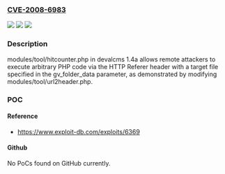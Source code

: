 ### [CVE-2008-6983](https://cve.mitre.org/cgi-bin/cvename.cgi?name=CVE-2008-6983)
![](https://img.shields.io/static/v1?label=Product&message=n%2Fa&color=blue)
![](https://img.shields.io/static/v1?label=Version&message=n%2Fa&color=blue)
![](https://img.shields.io/static/v1?label=Vulnerability&message=n%2Fa&color=brighgreen)

### Description

modules/tool/hitcounter.php in devalcms 1.4a allows remote attackers to execute arbitrary PHP code via the HTTP Referer header with a target file specified in the gv_folder_data parameter, as demonstrated by modifying modules/tool/url2header.php.

### POC

#### Reference
- https://www.exploit-db.com/exploits/6369

#### Github
No PoCs found on GitHub currently.

